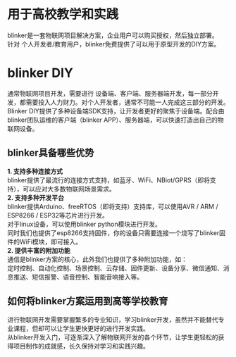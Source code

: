 # 用于高校教学和实践  
blinker是一套物联网项目解决方案，企业用户可以购买授权，然后独立部署。  
针对 个人开发者/教育用户，blinker免费提供了可以用于原型开发的DIY方案。  

# blinker DIY  
通常物联网项目开发，需要进行 设备端、客户端、服务器端开发，每一部分开发，都需要投入人力财力。对个人开发者，通常不可能一人完成这三部分的开发。  
Blinker DIY提供了多种设备端SDK支持，让开发者更好的聚焦于设备端。配合由blinker团队运维的客户端（blinker APP）、服务器端，可以快速打造出自己的物联网设备。  

## blinker具备哪些优势  
**1. 支持多种连接方式**  
blinker提供了最流行的连接方式支持，如蓝牙、WiFi、NBiot/GPRS（即将支持），可以应对大多数物联网场景需求。  
**2. 支持多种开发平台**  
blinker提供Arduino、freeRTOS（即将支持）支持库，可以使用AVR / ARM / ESP8266 / ESP32等芯片进行开发。  
对于linux设备，可以使用blinker python模块进行开发。  
同时我们也提供了esp8266支持固件，你的设备只需要连接一个烧写了blinker固件的WiFi模块，即可接入。  
**2. 提供丰富的附加功能**  
通信是blinker方案的核心，此外我们也提供了多种附加功能，如：  
定时控制、自动化控制、场景控制、云存储、固件更新、设备分享、微信通知、消息推送、短信报警、语音控制、智能音响接入等。  

## 如何将blinker方案运用到高等学校教育  
进行物联网开发需要掌握繁多的专业知识，学习blinker开发，虽然并不能替代专业课程，但却可以让学生更快更好的进行开发实践。  
从blinker开发入门，可逐渐深入了解物联网开发的各个环节，让学生更轻松的获得项目制作的成就感，长久保持对学习和实践兴趣。  

